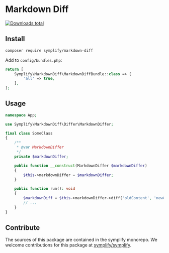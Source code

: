 # Markdown Diff

[![Downloads total](https://img.shields.io/packagist/dt/symplify/markdown-diff.svg?style=flat-square)](https://packagist.org/packages/symplify/markdown-diff/stats)

## Install

```bash
composer require symplify/markdown-diff
```

Add to `config/bundles.php`:

```php
return [
    Symplify\MarkdownDiff\MarkdownDiffBundle::class => [
        'all' => true,
    ],
];
```

## Usage

```php
namespace App;

use Symplify\MarkdownDiff\Differ\MarkdownDiffer;

final class SomeClass
{
    /**
     * @var MarkdownDiffer
     */
    private $markdownDiffer;

    public function __construct(MarkdownDiffer $markdownDiffer)
    {
        $this->markdownDiffer = $markdownDiffer;
    }

    public function run(): void
    {
        $markdownDiff = $this->markdownDiffer->diff('oldContent', 'newContent');
        // ...
    }
}
```

## Contribute

The sources of this package are contained in the symplify monorepo. We welcome contributions for this package at [symplify/symplify](https://github.com/symplify/symplify).
